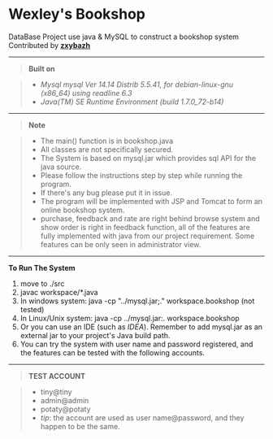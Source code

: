Wexley's Bookshop
=================

DataBase Project use java & MySQL to construct a bookshop system
Contributed by [**zxybazh**](http://www.zxybazh.me)
***
>**Built on**

>- *Mysql mysql  Ver 14.14 Distrib 5.5.41, for debian-linux-gnu (x86_64) using readline 6.3*
>- *Java(TM) SE Runtime Environment (build 1.7.0_72-b14)*

***
>**Note**

 >- The main() function is in bookshop.java
>- All classes are not specifically secured.
>- The System is based on mysql.jar which provides sql API for the java source.
>- Please follow the instructions step by step while running the program.
>- If there's any bug please put it in issue.
>- The program will be implemented with JSP and Tomcat to form an online bookshop system.
>- purchase, feedback and rate are right behind browse system and show order is right in feedback function, all of the features are fully implemented with java from our project requirement. Some features can be only seen in administrator view.

***

**To Run The System**

1. move to ./src
2. javac workspace/*.java
3. In windows system: java -cp "../mysql.jar;." workspace.bookshop (not tested)
4. In Linux/Unix system: java -cp ../mysql.jar:. workspace.bookshop
5. Or you can use an IDE (such as *IDEA*). Remember to add mysql.jar as an external jar to your project's Java build path.
6. You can try the system with user name and password registered, and the features can be tested with the following accounts.

***

>**TEST ACCOUNT**

>- tiny@tiny
>- admin@admin
>- potaty@potaty
>- *tip*: the account are used as user name@password, and they happen to be the same.

